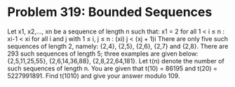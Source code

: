 # Problem 319: Bounded Sequences
Let x1, x2,..., xn be a sequence of length n such that: x1 = 2 for all 1
&lt; i ≤ n : xi-1 &lt; xi for all i and j with 1 ≤ i, j ≤ n : (xi) j
&lt; (xj + 1)i There are only five such sequences of length 2, namely:
{2,4}, {2,5}, {2,6}, {2,7} and {2,8}. There are 293 such sequences of
length 5; three examples are given below: {2,5,11,25,55},
{2,6,14,36,88}, {2,8,22,64,181}. Let t(n) denote the number of such
sequences of length n. You are given that t(10) = 86195 and t(20) =
5227991891. Find t(1010) and give your answer modulo 109.

